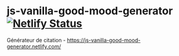 # js-vanilla-good-mood-generator [![Netlify Status](https://api.netlify.com/api/v1/badges/874a5d53-5138-4fc8-ba30-6dff16ad04df/deploy-status)](https://app.netlify.com/sites/js-vanilla-good-mood-generator/deploys)
Générateur de citation - https://js-vanilla-good-mood-generator.netlify.com/
